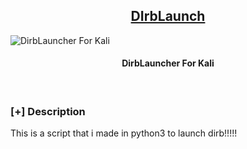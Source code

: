 <h2 align="center"><u>DIrbLaunch</u></h2>

![DirbLauncher For Kali](https://www.kali.org/tools/dirb/images/dirb-logo.svg)
<h4 align="center"> DirbLauncher For Kali </h4>

<p align="center">
<br>
</p>

### [+] Description
This is a script that i made in python3 to launch dirb!!!!!

